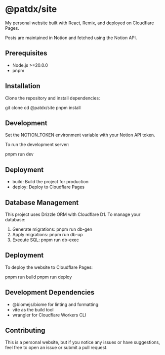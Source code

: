 # @patdx/site

My personal website built with React, Remix, and deployed on Cloudflare Pages.

Posts are maintained in Notion and fetched using the Notion API.

## Prerequisites

- Node.js >=20.0.0
- pnpm

## Installation

Clone the repository and install dependencies:

git clone <repository-url> cd @patdx/site pnpm install

## Development

Set the NOTION_TOKEN environment variable with your Notion API token.

To run the development server:

pnpm run dev

## Deployment

- build: Build the project for production
- deploy: Deploy to Cloudflare Pages

## Database Management

This project uses Drizzle ORM with Cloudflare D1. To manage your database:

1. Generate migrations: pnpm run db-gen
2. Apply migrations: pnpm run db-up
3. Execute SQL: pnpm run db-exec

## Deployment

To deploy the website to Cloudflare Pages:

pnpm run build pnpm run deploy

## Development Dependencies

- @biomejs/biome for linting and formatting
- vite as the build tool
- wrangler for Cloudflare Workers CLI

## Contributing

This is a personal website, but if you notice any issues or have suggestions, feel free to open an issue or submit a pull request.
